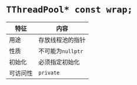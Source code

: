 # `TThreadPool* const wrap;`

|特征|内容
|---|---
|用途|存放线程池的指针
|性质|不可能为`nullptr`
|初始化|必须指定初始化
|可访问性|`private`